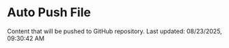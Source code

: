 # Auto Push File

Content that will be pushed to GitHub repository.
Last updated: 08/23/2025, 09:30:42 AM